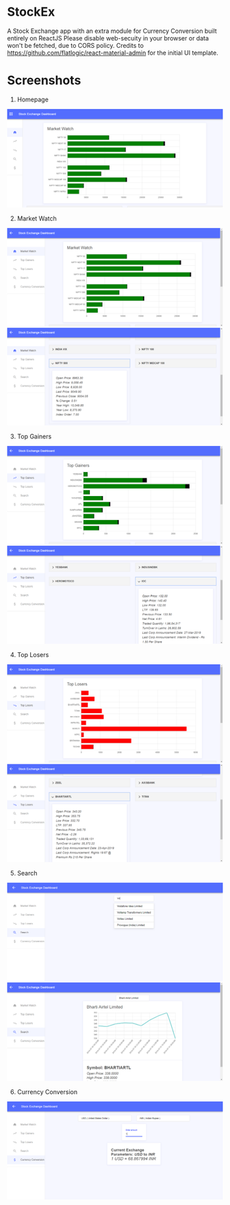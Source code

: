 # StockEx
A Stock Exchange app with an extra module for Currency Conversion built entirely on ReactJS
Please disable web-secuity in your browser or data won't be fetched, due to CORS policy.
Credits to https://github.com/flatlogic/react-material-admin for the initial UI template.

# Screenshots

1. Homepage

![ScreenShot](https://raw.githubusercontent.com/AmulyaX/StockEx/master/screenshots/homepage.PNG)

2. Market Watch

![ScreenShot](https://raw.githubusercontent.com/AmulyaX/StockEx/master/screenshots/MarketWatch.PNG)
![ScreenShot](https://raw.githubusercontent.com/AmulyaX/StockEx/master/screenshots/MarketWatch2.PNG)

3. Top Gainers

![ScreenShot](https://raw.githubusercontent.com/AmulyaX/StockEx/master/screenshots/TG.PNG)
![ScreenShot](https://raw.githubusercontent.com/AmulyaX/StockEx/master/screenshots/TG2.PNG)

4. Top Losers

![ScreenShot](https://raw.githubusercontent.com/AmulyaX/StockEx/master/screenshots/TL.PNG)
![ScreenShot](https://raw.githubusercontent.com/AmulyaX/StockEx/master/screenshots/TL2.PNG)

5. Search

![ScreenShot](https://raw.githubusercontent.com/AmulyaX/StockEx/master/screenshots/Search.PNG)
![ScreenShot](https://raw.githubusercontent.com/AmulyaX/StockEx/master/screenshots/Search2.PNG)

6. Currency Conversion

![ScreenShot](https://raw.githubusercontent.com/AmulyaX/StockEx/master/screenshots/CurrencyConversion.PNG)
